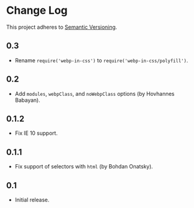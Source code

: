 # Change Log
This project adheres to [Semantic Versioning](http://semver.org/).

## 0.3
* Rename `require('webp-in-css')` to `require('webp-in-css/polyfill')`.

## 0.2
* Add `modules`, `webpClass`, and `noWebpClass` options (by Hovhannes Babayan).

## 0.1.2
* Fix IE 10 support.

## 0.1.1
* Fix support of selectors with `html` (by Bohdan Onatsky).

## 0.1
* Initial release.
